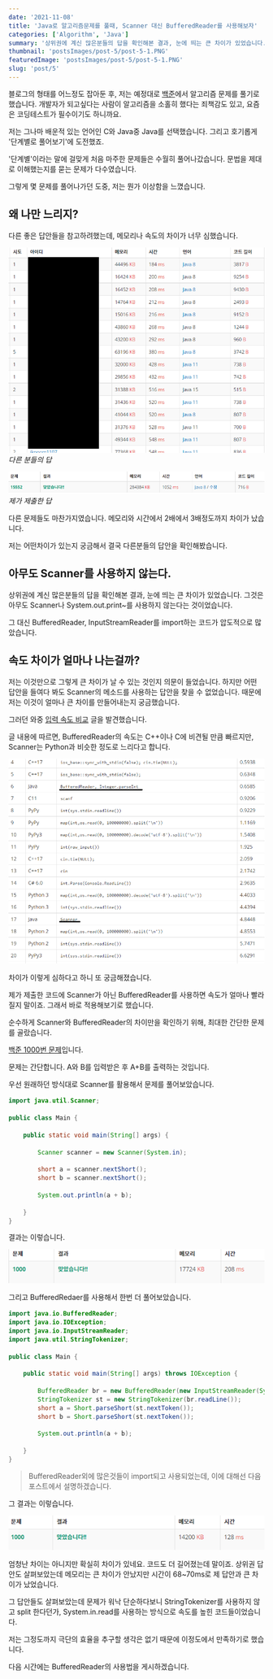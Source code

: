 ```yaml
---
date: '2021-11-08'
title: 'Java로 알고리즘문제를 풀때, Scanner 대신 BufferedReader를 사용해보자'
categories: ['Algorithm', 'Java']
summary: '상위권에 계신 많은분들의 답을 확인해본 결과, 눈에 띄는 큰 차이가 있었습니다. 그것은 아무도 Scanner나 System.out.print~를 사용하지 않는다는 것이었습니다. 그 대신 BufferedReader, InputStreamReader를 import하는 코드가 압도적으로 많았습니다.'
thumbnail: 'postsImages/post-5/post-5-1.PNG'
featuredImage: 'postsImages/post-5/post-5-1.PNG'
slug: 'post/5'
---
```


블로그의 형태를 어느정도 잡아둔 후, 저는 예정대로 [백준](https://www.acmicpc.net/)에서 알고리즘 문제를 풀기로 했습니다. 개발자가 되고싶다는 사람이 알고리즘을 소홀히 했다는 죄책감도 있고, 요즘은 코딩테스트가 필수이기도 하니까요.

저는 그나마 배운적 있는 언어인 C와 Java중 Java를 선택했습니다. 그리고 호기롭게 '단계별로 풀어보기'에 도전했죠.

'단계별'이라는 말에 걸맞게 처음 마주한 문제들은 수월히 풀어나갔습니다. 문법을 제대로 이해했는지를 묻는 문제가 다수였습니다.

그렇게 몇 문제를 풀어나가던 도중, 저는 뭔가 이상함을 느꼈습니다.

## 왜 나만 느리지?

다른 좋은 답안들을 참고하려했는데, 메모리나 속도의 차이가 너무 심했습니다.

![다른_답들](postsImages/post-5/post-5-1.PNG)
_다른 분들의 답_

![나의_답](postsImages/post-5/post-5-2.PNG)
_제가 제출한 답_

다른 문제들도 마찬가지였습니다.
메모리와 시간에서 2배에서 3배정도까지 차이가 났습니다.

저는 어떤차이가 있는지 궁금해서 결국 다른분들의 답안을 확인해봤습니다.

## 아무도 Scanner를 사용하지 않는다.

상위권에 계신 많은분들의 답을 확인해본 결과, 눈에 띄는 큰 차이가 있었습니다. 그것은 아무도 Scanner나 System.out.print~를 사용하지 않는다는 것이었습니다.

그 대신 BufferedReader, InputStreamReader를 import하는 코드가 압도적으로 많았습니다.

## 속도 차이가 얼마나 나는걸까?

저는 이것만으로 그렇게 큰 차이가 날 수 있는 것인지 의문이 들었습니다. 하지만 어떤 답안을 들여다 봐도 Scanner의 메소드를 사용하는 답안을 찾을 수 없었습니다. 때문에 저는 이것이 얼마나 큰 차이를 만들어내는지 궁금했습니다.

그러던 와중 [입력 속도 비교](https://www.acmicpc.net/blog/view/56) 글을 발견했습니다.

글 내용에 따르면, BufferedReader의 속도는 C++이나 C에 비견될 만큼 빠르지만, Scanner는 Python과 비슷한 정도로 느리다고 합니다.

![입력_속도_비교](postsImages/post-5/post-5-3.PNG)

차이가 이렇게 심하다고 하니 또 궁금해졌습니다.

제가 제출한 코드에 Scanner가 아닌 BufferedReader를 사용하면 속도가 얼마나 빨라질지 말이죠. 그래서 바로 적용해보기로 했습니다.

순수하게 Scanner와 BufferedReader의 차이만을 확인하기 위해, 최대한 간단한 문제를 골랐습니다.

[백준 1000번 문제](https://www.acmicpc.net/problem/1000)입니다.

문제는 간단합니다. A와 B를 입력받은 후 A+B를 출력하는 것입니다.

우선 원래하던 방식대로 Scanner를 활용해서 문제를 풀어보았습니다.

```java
import java.util.Scanner;

public class Main {

	public static void main(String[] args) {

		Scanner scanner = new Scanner(System.in);

		short a = scanner.nextShort();
		short b = scanner.nextShort();

		System.out.println(a + b);

	}
}
```

결과는 이렇습니다.

![scanner결과](postsImages/post-5/post-5-4.PNG)

그리고 BufferedRedaer를 사용해서 한번 더 풀어보았습니다.

```java
import java.io.BufferedReader;
import java.io.IOException;
import java.io.InputStreamReader;
import java.util.StringTokenizer;

public class Main {

	public static void main(String[] args) throws IOException {

		BufferedReader br = new BufferedReader(new InputStreamReader(System.in));
		StringTokenizer st = new StringTokenizer(br.readLine());
		short a = Short.parseShort(st.nextToken());
		short b = Short.parseShort(st.nextToken());

		System.out.println(a + b);

	}
}
```

> BufferedReader외에 많은것들이 import되고 사용되었는데, 이에 대해선 다음 포스트에서 설명하겠습니다.

그 결과는 이렇습니다.

![bufferedReader결과](postsImages/post-5/post-5-5.PNG)

엄청난 차이는 아니지만 확실히 차이가 있네요. 코드도 더 길어졌는데 말이죠. 상위권 답안도 살펴보았는데 메모리는 큰 차이가 안났지만 시간이 68~70ms로 제 답안과 큰 차이가 났었습니다.

그 답안들도 살펴보았는데 문제가 워낙 단순하다보니 StringTokenizer를 사용하지 않고 split 한다던가, System.in.read를 사용하는 방식으로 속도를 높힌 코드들이었습니다.

저는 그정도까지 극단의 효율을 추구할 생각은 없기 때문에 이정도에서 만족하기로 했습니다.

다음 시간에는 BufferedReader의 사용법을 게시하겠습니다.

